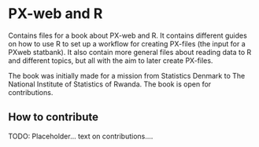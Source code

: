 # PX-web and R

Contains files for a book about PX-web and R. 
It contains different guides on how to use R to set up a workflow
for creating PX-files (the input for a PXweb statbank). It also contain
more general files about reading data to R and different topics,
but all with the aim to later create PX-files.

The book was initially made for a mission from Statistics Denmark to The National
Institute of Statistics of Rwanda. The book is open for contributions.

## How to contribute

TODO: Placeholder... text on contributions....




